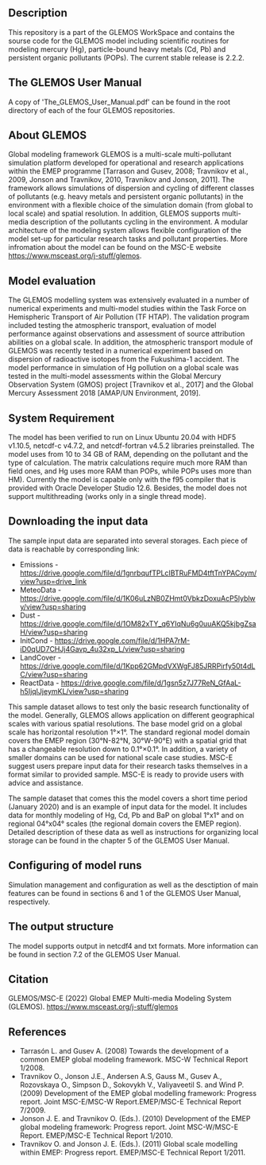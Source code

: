 ## Description

This repository is a part of the GLEMOS WorkSpace and contains the sourse code for the GLEMOS model including scientific routines for modeling mercury (Hg), particle-bound heavy metals (Cd, Pb) and persistent organic pollutants (POPs). The current stable release is 2.2.2.

## The GLEMOS User Manual

A copy of 'The_GLEMOS_User_Manual.pdf' can be found in the root directory of each of the four GLEMOS repositories.

## About GLEMOS

Global modeling framework GLEMOS is a multi-scale multi-pollutant simulation platform developed for operational and research applications within the EMEP programme [Tarrason and Gusev, 2008; Travnikov et al., 2009, Jonson and Travnikov, 2010, Travnikov and Jonson, 2011]. The framework allows simulations of dispersion and cycling of different classes of pollutants (e.g. heavy metals and persistent organic pollutants) in the environment with a flexible choice of the simulation domain (from global to local scale) and spatial resolution. In addition, GLEMOS supports multi-media description of the pollutants cycling in the environment. A modular architecture of the modeling system allows flexible configuration of the model set-up for particular research tasks and pollutant properties. More infromation about the model can be found on the MSC-E website https://www.msceast.org/j-stuff/glemos.

## Model evaluation

The GLEMOS modelling system was extensively evaluated in a number of numerical experiments and multi-model studies within the Task Force on Hemispheric Transport of Air Pollution (TF HTAP). The validation program included testing the atmospheric transport, evaluation of model performance against observations and assessment of source attribution abilities on a global scale. In addition, the atmospheric transport module of GLEMOS was recently tested in a numerical experiment based on dispersion of radioactive isotopes from the Fukushima-1 accident. The model performance in simulation of Hg pollution on a global scale was tested in the multi-model assessments within the Global Mercury Observation System (GMOS) project [Travnikov et al., 2017] and the Global Mercury Assessment 2018 [AMAP/UN Environment, 2019].

## System Requirement 

The model has been verified to run on Linux Ubuntu 20.04 with HDF5 v1.10.5, netcdf-c v4.7.2, and netcdf-fortran v4.5.2 libraries preinstalled. The model uses from 10 to 34 GB of RAM, depending on the pollutant and the type of calculation. The matrix calculations require much more RAM than field ones, and Hg uses more RAM than POPs, while POPs uses more than HM). Currently the model is capable only with the f95 compiler that is provided with Oracle Developer Studio 12.6. Besides, the model does not support multithreading (works only in a single thread mode).

## Downloading the input data

The sample input data are separated into several storages. Each piece of data is reachable by corresponding link:

* Emissions - https://drive.google.com/file/d/1gnrbqufTPLcIBTRuFMD4tftTnYPACoym/view?usp=drive_link
* MeteoData - https://drive.google.com/file/d/1K06uLzNB0ZHmt0VbkzDoxuAcP5lyblwy/view?usp=sharing
* Dust - https://drive.google.com/file/d/1OM82xTY_q6YIqNu6g0uuAKQ5kjbgZsaH/view?usp=sharing
* InitCond - https://drive.google.com/file/d/1HPA7rM-iD0qUD7CHJj4Gavp_4u32xp_L/view?usp=sharing
* LandCover - https://drive.google.com/file/d/1Kpp62GMpdVXWgFJ85JRRPirfy50t4dLC/view?usp=sharing
* ReactData - https://drive.google.com/file/d/1gsn5z7J77ReN_GfAaL-h5IjqIJjeymKL/view?usp=sharing

This sample dataset allows to test only the basic research functionality of the model. Generally, GLEMOS allows application on different geographical scales with various spatial resolutions. The base model grid on a global scale has horizontal resolution 1°×1°. The standard regional model domain covers the EMEP region (30°N-82°N, 30°W-90°E) with a spatial grid that has a changeable resolution down to 0.1°×0.1°. In addition, a variety of smaller domains can be used for national scale case studies. MSC-E suggest users prepare input data for their research tasks themselves in a format similar to provided sample. MSC-E is ready to provide users with advice and assistance.

The sample dataset that comes this the model covers a short time period (January 2020) and is an example of input data for the model. It includes data for monthly modeling of Hg, Cd, Pb and BaP on global 1°x1° and on regional 04°x04° scales (the regional domain covers the EMEP region). Detailed description of these data as well as instructions for organizing local storage can be found in the chapter 5 of the GLEMOS User Manual. 

## Configuring of model runs

Simulation management and configuration as well as the desctiption of main features can be found in sections 6 and 1 of the GLEMOS User Manual, respectively.

## The output structure

The model supports output in netcdf4 and txt formats. More information can be found in section 7.2 of the GLEMOS User Manual.

## Citation

GLEMOS/MSC-E (2022) Global EMEP Multi-media Modeling System (GLEMOS). https://www.msceast.org/j-stuff/glemos

## References

* Tarrasón L. and Gusev A. (2008) Towards the development of a common EMEP global modeling framework. MSC-W Technical Report 1/2008.
* Travnikov O., Jonson J.E., Andersen A.S, Gauss M., Gusev A., Rozovskaya O., Simpson D., Sokovykh V., Valiyaveetil S. and Wind P. (2009) Development of the EMEP global modelling framework: Progress report. Joint MSC-E/MSC-W Report.EMEP/MSC-E Technical Report 7/2009.
* Jonson J. E. and Travnikov O. (Eds.). (2010) Development of the EMEP global modeling framework: Progress report. Joint MSC-W/MSC-E Report. EMEP/MSC-E Technical Report 1/2010.
* Travnikov O. and Jonson J. E. (Eds.). (2011) Global scale modelling within EMEP: Progress report. EMEP/MSC-E Technical Report 1/2011.
